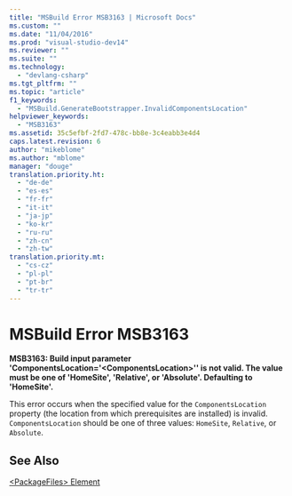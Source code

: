 ```yaml
---
title: "MSBuild Error MSB3163 | Microsoft Docs"
ms.custom: ""
ms.date: "11/04/2016"
ms.prod: "visual-studio-dev14"
ms.reviewer: ""
ms.suite: ""
ms.technology: 
  - "devlang-csharp"
ms.tgt_pltfrm: ""
ms.topic: "article"
f1_keywords: 
  - "MSBuild.GenerateBootstrapper.InvalidComponentsLocation"
helpviewer_keywords: 
  - "MSB3163"
ms.assetid: 35c5efbf-2fd7-478c-bb8e-3c4eabb3e4d4
caps.latest.revision: 6
author: "mikeblome"
ms.author: "mblome"
manager: "douge"
translation.priority.ht: 
  - "de-de"
  - "es-es"
  - "fr-fr"
  - "it-it"
  - "ja-jp"
  - "ko-kr"
  - "ru-ru"
  - "zh-cn"
  - "zh-tw"
translation.priority.mt: 
  - "cs-cz"
  - "pl-pl"
  - "pt-br"
  - "tr-tr"
---
```

# MSBuild Error MSB3163
**MSB3163: Build input parameter 'ComponentsLocation='\<ComponentsLocation>'' is not valid. The value must be one of 'HomeSite', 'Relative', or 'Absolute'. Defaulting to 'HomeSite'.**  
  
 This error occurs when the specified value for the `ComponentsLocation` property (the location from which prerequisites are installed) is invalid. `ComponentsLocation` should be one of three values: `HomeSite`, `Relative`, or `Absolute`.  
  
## See Also  
 [\<PackageFiles> Element](../deployment/packagefiles-element-bootstrapper.md)